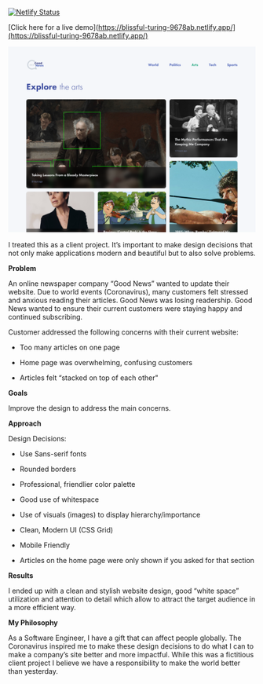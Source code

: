 [![Netlify Status](https://api.netlify.com/api/v1/badges/edde364f-1b4f-432f-95a7-934fdae68115/deploy-status)](https://app.netlify.com/sites/blissful-turing-9678ab/deploys)

[Click here for a live demo](https://blissful-turing-9678ab.netlify.app/](https://blissful-turing-9678ab.netlify.app/)

<p align="center">
  <img src="./home-page.png" width="600"/>
</p>

I treated this as a client project. It’s important to make design decisions that not only make applications modern and beautiful but to also solve problems.

**Problem**

An online newspaper company “Good News” wanted to update their website. Due to world events (Coronavirus), many customers felt stressed and anxious reading their articles. Good News was losing readership. Good News wanted to ensure their current customers were staying happy and continued subscribing.

Customer addressed the following concerns with their current website:

-   Too many articles on one page

-   Home page was overwhelming, confusing customers

-   Articles felt “stacked on top of each other"

**Goals**

Improve the design to address the main concerns.

**Approach**

Design Decisions:

-   Use Sans-serif fonts

-   Rounded borders

-   Professional, friendlier color palette

-   Good use of whitespace

-   Use of visuals (images) to display hierarchy/importance

-   Clean, Modern UI (CSS Grid)

-   Mobile Friendly

-   Articles on the home page were only shown if you asked for that section

**Results**

I ended up with a clean and stylish website design, good “white space” utilization and attention to detail which allow to attract the target audience in a more efficient way.

**My Philosophy**

As a Software Engineer, I have a gift that can affect people globally. The Coronavirus inspired me to make these design decisions to do what I can to make a company’s site better and more impactful. While this was a fictitious client project I believe we have a responsibility to make the world better than yesterday.
